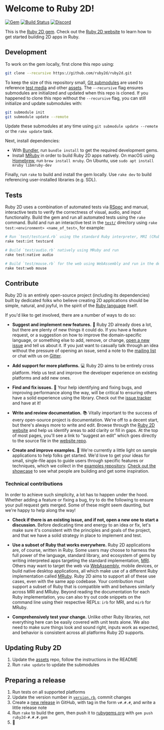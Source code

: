 # Welcome to Ruby 2D!

[![Gem](https://img.shields.io/gem/v/ruby2d.svg?color=%23f63c38&style=for-the-badge)](https://rubygems.org/gems/ruby2d) [![Build Status](https://img.shields.io/travis/com/ruby2d/ruby2d.svg?style=for-the-badge)](https://travis-ci.com/ruby2d/ruby2d) [![Discord](https://img.shields.io/discord/807786505434693632?style=for-the-badge)](https://discord.com/invite/QBWguEasV7)

This is the [Ruby 2D gem](https://rubygems.org/gems/ruby2d). Check out the [Ruby 2D website](http://www.ruby2d.com) to learn how to get started building 2D apps in Ruby.

## Development

To work on the gem locally, first clone this repo using:

```bash
git clone --recursive https://github.com/ruby2d/ruby2d.git
```

To keep the size of this repository small, [Git submodules](https://git-scm.com/book/en/Git-Tools-Submodules) are used to reference [test media](https://github.com/simple2d/test_media) and other [assets](https://github.com/ruby2d/assets). The `--recursive` flag ensures submodules are initialized and updated when this repo is cloned. If you happened to clone this repo without the `--recursive` flag, you can still initialize and update submodules with:

```bash
git submodule init
git submodule update --remote
```

Update these submodules at any time using `git submodule update --remote` or the `rake update` task.

Next, install dependencies:
- With [Bundler](http://bundler.io), run `bundle install` to get the required development gems.
- Install [MRuby](http://mruby.org) in order to build Ruby 2D apps natively. On macOS using [Homebrew](https://brew.sh), run `brew install mruby`. On Ubuntu, use `sudo apt install mruby libmruby-dev`

Finally, run `rake` to build and install the gem locally. Use `rake dev` to build referencing user-installed libraries (e.g. SDL).

## Tests

Ruby 2D uses a combination of automated tests via [RSpec](http://rspec.info) and manual, interactive tests to verify the correctness of visual, audio, and input functionality. Build the gem and run all automated tests using the `rake` command. Build and run an interactive test in the [`test/`](test/) directory using `rake test:<environment> <name_of_test>`, for example:

```bash
# Run `test/testcard.rb` using the standard Ruby interpreter, MRI (CRuby)
rake test:int testcard

# Build `test/audio.rb` natively using MRuby and run
rake test:native audio

# Build `test/mouse.rb` for the web using WebAssembly and run in the default browser
rake test:web mouse
```

## Contribute

Ruby 2D is an entirely open-source project (including its dependencies) built by dedicated folks who believe creating 2D applications should be simple, natural, and joyful, in the spirit of the [Ruby language](https://www.ruby-lang.org/en/about) itself.

If you'd like to get involved, there are a number of ways to do so:

- **Suggest and implement new features.** 🌟 Ruby 2D already does a lot, but there are plenty of new things it could do. If you have a feature request, or a suggestion on how to improve the domain-specific language, or something else to add, remove, or change, [open a new issue](https://github.com/ruby2d/ruby2d/issues/new) and tell us about it. If you just want to casually talk through an idea without the pressure of opening an issue, send a note to the [mailing list](https://groups.google.com/d/forum/ruby2d) or chat with us on [Gitter](https://gitter.im/ruby2d/ruby2d).

- **Add support for more platforms.** 💻 Ruby 2D aims to be entirely cross platform. Help us test and improve the developer experience on existing platforms and add new ones.

- **Find and fix issues.** 🐛 Your help identifying and fixing bugs, and improving performance along the way, will be critical to ensuring others have a solid experience using the library. Check out the [issue tracker](https://github.com/ruby2d/ruby2d/issues) and have at it!

- **Write and review documentation.** 📚 Vitally important to the success of every open-source project is documentation. We're off to a decent start, but there's always more to write and edit. Browse through the [Ruby 2D website](http://www.ruby2d.com) and help us identify areas to add clarity or fill in gaps. At the top of most pages, you'll see a link to "suggest an edit" which goes directly to the source file in the [website repo](https://github.com/ruby2d/ruby2d.com).

- **Create and improve examples.** 👾 We're currently a little light on sample applications to help folks get started. We'd love to get your ideas for small, single-file apps to guide users through specific features or techniques, which we collect in the [examples repository](https://github.com/ruby2d/examples). [Check out the showcase](http://www.ruby2d.com/showcase) to see what people are building and get some inspiration.

### Technical contributions

In order to achieve such simplicity, a lot has to happen under the hood. Whether adding a feature or fixing a bug, try to do the following to ensure your pull request gets merged. Some of these might seem daunting, but we're happy to help along the way!

- **Check if there is an existing issue, and if not, open a new one to start a discussion.** Before dedicating time and energy to an idea or fix, let's make sure it's consistent with the principles and goals of the project, and that we have a solid strategy in place to implement and test.

- **Use a subset of Ruby that works everywhere.** Ruby 2D applications are, of course, written in Ruby. Some users may choose to harness the full power of the language, standard library, and ecosystem of gems by writing interpreted apps targeting the standard implementation, [MRI](https://en.wikipedia.org/wiki/Ruby_MRI). Others may want to target the web via [WebAssembly](https://webassembly.org), mobile devices, or build native desktop applications, all which make use of a different Ruby implementation called [MRuby](http://mruby.org). Ruby 2D aims to support all of these use cases, even with the same app codebase. Your contribution must support a subset of Ruby that is compatible with and behaves similarly across MRI and MRuby. Beyond reading the documentation for each Ruby implementation, you can also try out code snippets on the command line using their respective REPLs: `irb` for MRI, and `mirb` for MRuby.

- **Comprehensively test your change.** Unlike other Ruby libraries, not everything here can be easily covered with unit tests alone. We also need to make sure things look and sound right, inputs work as expected, and behavior is consistent across all platforms Ruby 2D supports.

## Updating Ruby 2D

1. Update the [assets](https://github.com/ruby2d/assets) repo, follow the instructions in the README
2. Run `rake update` to update the submodules

## Preparing a release

1. Run tests on all supported platforms
2. Update the version number in [`version.rb`](lib/ruby2d/version.rb), commit changes
3. Create a [new release](https://github.com/ruby2d/ruby2d/releases) in GitHub, with tag in the form `v#.#.#`, and write a little release note
4. Run `rake` to build the gem, then push it to [rubygems.org](https://rubygems.org) with `gem push ruby2d-#.#.#.gem`
5. 🎉
